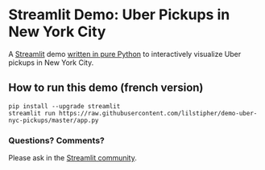 # Streamlit Demo: Uber Pickups in New York City
A [Streamlit](https://streamlit.io) demo [written in pure Python](https://github.com/streamlit/demo-uber-nyc-pickups/blob/master/app.py) to interactively visualize Uber pickups in New York City.

## How to run this demo (french version)
```
pip install --upgrade streamlit 
streamlit run https://raw.githubusercontent.com/lilstipher/demo-uber-nyc-pickups/master/app.py
```

### Questions? Comments?

Please ask in the [Streamlit community](https://discuss.streamlit.io).
